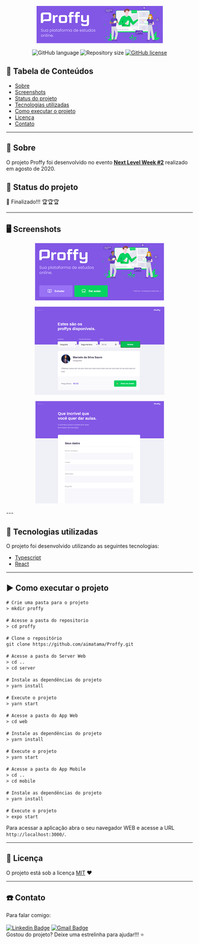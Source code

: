 <p align="center">
  <img src="./screenshots/logoApp.png">
</p>

<div align="center">

![GitHub language](https://img.shields.io/github/languages/count/aimatama/Proffy?color=%2304D361)
![Repository size](https://img.shields.io/github/repo-size/aimatama/Proffy)
[![GitHub license](https://img.shields.io/github/license/aimatama/Proffy)](https://github.com/aimatama/Proffy/blob/master/LICENSE)<space> <space>

</div>

## 📑 Tabela de Conteúdos

- [Sobre](#-Sobre)
- [Screenshots](#-Screenshots)
- [Status do projeto](#-Status-do-projeto)
- [Tecnologias utilizadas](#-Tecnologias-utilizadas)
- [Como executar o projeto](#-Como-executar-o-projeto)
- [Licença](#-Licença)
- [Contato](#-Contato)

---

## 💬 Sobre

O projeto Proffy foi desenvolvido no evento **[Next Level Week #2](https://nextlevelweek.com/)** realizado em agosto de 2020.

## 🏁 Status do projeto

🏁 Finalizado!!! 🏆🏆🏆

---

## 🖥 Screenshots

<p align="center">
    <img src="./screenshots/screenshot01.png">
</p>
<p align="center">
    <img src="./screenshots/screenshot02.png">
</p>
<p align="center">
    <img src="./screenshots/screenshot03.png">
</p>
---

## 🚀 Tecnologias utilizadas

O projeto foi desenvolvido utilizando as seguintes tecnologias:

- [Typescript](https://www.typescriptlang.org/)
- [React](https://reactjs.org/)

---

## ▶️ Como executar o projeto

```
# Crie uma pasta para o projeto
> mkdir proffy

# Acesse a pasta do repositorio
> cd proffy

# Clone o repositório
git clone https://github.com/aimatama/Proffy.git

# Acesse a pasta do Server Web
> cd ..
> cd server

# Instale as dependências do projeto
> yarn install

# Execute o projeto
> yarn start

# Acesse a pasta do App Web
> cd web

# Instale as dependências do projeto
> yarn install

# Execute o projeto
> yarn start

# Acesse a pasta do App Mobile
> cd ..
> cd mobile

# Instale as dependências do projeto
> yarn install

# Execute o projeto
> expo start

```

Para acessar a aplicação abra o seu navegador WEB e acesse a URL `http://localhost:3000/`.

---

## 📜 Licença

O projeto está sob a licença [MIT](./LICENSE) ❤️

---

## ☎️ Contato

Para falar comigo:
<br/><br/>
[![Linkedin Badge](https://img.shields.io/badge/-AIMatama-blue?style=flat-square&logo=Linkedin&logoColor=white&link=https://www.linkedin.com/in/aimatama/)](https://www.linkedin.com/in/aimatama/)
[![Gmail Badge](https://img.shields.io/badge/-aimatama@gmail.com-c14438?style=flat-square&logo=Gmail&logoColor=white&link=mailto:aimatama@gmail.com)](mailto:aimatama@gmail.com)
<br/>
Gostou do projeto? Deixe uma estrelinha para ajudar!!! ⭐

